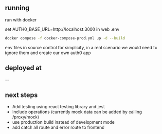 ## running

run with docker

set AUTH0_BASE_URL=http://localhost:3000
in web .env

```sh
docker compose -f docker-compose-prod.yml up -d --build
```

env files in source control for simplicity, in a real scenario we would need to ignore them and create our own auth0 app

## deployed at

--

## next steps

- Add testing using react testing library and jest
- Include operations (currently mock data can be added by calling /proxy/mock)
- use production build instead of development mode
- add catch all route and error route to frontend

